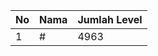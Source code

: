 | No | Nama            | Jumlah Level |
|----|-----------------|--------------|
| 1  | #    |    4963        |
